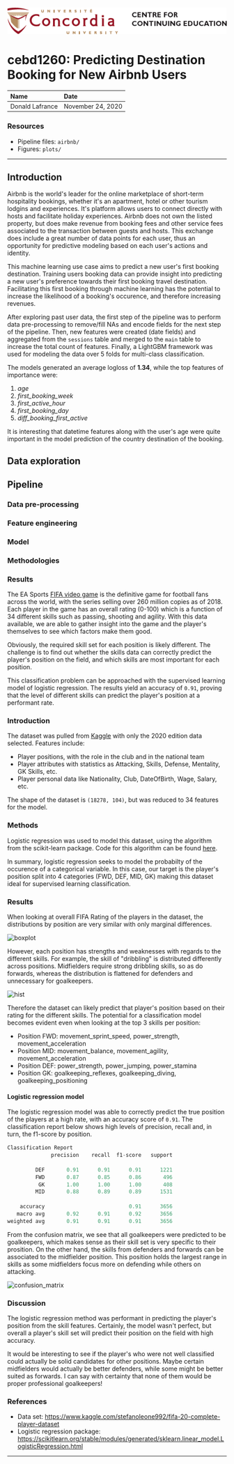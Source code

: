 ![cce](./plots/cce.png)

# cebd1260: Predicting Destination Booking for New Airbnb Users

| Name | Date |
|:-------|:---------------|
|Donald Lafrance| November 24, 2020|

### Resources

- Pipeline files: `airbnb/`
- Figures: `plots/`

-----

## Introduction

Airbnb is the world's leader for the online marketplace of short-term hospitality bookings, whether it's an apartment, hotel or other tourism lodgins and experiences. It's platform allows users to connect directly with hosts and facilitate holiday experiences. Airbnb does not own the listed property, but does make revenue from booking fees and other service fees associated to the transaction between guests and hosts. This exchange does include a great number of data points for each user, thus an opportunity for predictive modeling based on each user's actions and identity.

This machine learning use case aims to predict a new user's first booking destination. Training users booking data can provide insight into predicting a new user's preference towards their first booking travel destination. Facilitating this first booking through machine learning has the potential to increase the likelihood of a booking's occurence, and therefore increasing revenues.

After exploring past user data, the first step of the pipeline was to perform data pre-processing to remove/fill NAs and encode fields for the next step of the pipeline. Then, new features were created (date fields) and aggregated from the `sessions` table and merged to the `main` table to increase the total count of features. Finally, a LightGBM framework was used for modeling the data over 5 folds for multi-class classification.

The models generated an average logloss of **1.34**, while the top features of importance were:
1) _age_
2) _first_booking_week_
3) _first_active_hour_
4) _first_booking_day_
5) _diff_booking_first_active_

It is interesting that datetime features along with the user's age were quite important in the model prediction of the country destination of the booking.

## Data exploration

## Pipeline

### Data pre-processing



### Feature engineering

### Model

### Methodologies

### Results


The EA Sports [FIFA video game](https://www.ea.com/games/fifa/fifa-20) is the definitive game for football fans across the world, with the series selling over 260 million copies as of 2018. Each player in the game has an overall rating (0-100) which is a function of 34 different skills such as passing, shooting and agility. With this data available, we are able to gather insight into the game and the player's themselves to see which factors make them good.

Obviously, the required skill set for each position is likely different. The challenge is to find out whether the skills data can correctly predict the player's position on the field, and which skills are most important for each position.

This classification problem can be approached with the supervised learning model of logistic regression. The results yield an accuracy of `0.91`, proving that the level of different skills can predict the player's position at a performant rate.

### Introduction

The dataset was pulled from [Kaggle](https://www.kaggle.com/stefanoleone992/fifa-20-complete-player-dataset) with only the 2020 edition data selected. Features include:

- Player positions, with the role in the club and in the national team
- Player attributes with statistics as Attacking, Skills, Defense, Mentality, GK Skills, etc.
- Player personal data like Nationality, Club, DateOfBirth, Wage, Salary, etc.

The shape of the dataset is `(18278, 104)`, but was reduced to 34 features for the model.

### Methods

Logistic regression was used to model this dataset, using the algorithm from the scikit-learn package.
Code for this algorithm can be found [here](https://scikitlearn.org/stable/modules/generated/sklearn.linear_model.LogisticRegression.html).

In summary, logistic regression seeks to model the probabilty of the occurence of a categorical variable. In this case, our target is the player's position split into 4 categories (FWD, DEF, MID, GK) making this dataset ideal for supervised learning classification.

### Results

When looking at overall FIFA Rating of the players in the dataset, the distributions by position are very similar with only marginal differences.

![boxplot](./plots/box_position_rating.png)

However, each position has strengths and weaknesses with regards to the different skills. For example, the skill of "dribbling" is distributed differently across positions. Midfielders require strong dribbling skills, so as do forwards, whereas the distribution is flattened for defenders and unnecessary for goalkeepers.

![hist](./plots/hist_rating_position.png)

Therefore the dataset can likely predict that player's position based on their rating for the different skills. The potential for a classification model becomes evident even when looking at the top 3 skills per position:

- Position FWD: movement_sprint_speed, power_strength, movement_acceleration
- Position MID: movement_balance, movement_agility, movement_acceleration
- Position DEF: power_strength, power_jumping, power_stamina
- Position GK: goalkeeping_reflexes, goalkeeping_diving, goalkeeping_positioning

#### Logistic regression model

The logistic regression model was able to correctly predict the true position of the players at a high rate, with an accuracy score of `0.91`. The classification report below shows high levels of precision, recall and, in turn, the f1-score by position. 

```python
Classification Report
              precision    recall  f1-score   support

         DEF       0.91      0.91      0.91      1221
         FWD       0.87      0.85      0.86       496
          GK       1.00      1.00      1.00       408
         MID       0.88      0.89      0.89      1531

    accuracy                           0.91      3656
   macro avg       0.92      0.91      0.92      3656
weighted avg       0.91      0.91      0.91      3656
```

From the confusion matrix, we see that all goalkeepers were predicted to be goalkeepers, which makes sense as their skill set is very specific to their prosition. On the other hand, the skills from defenders and forwards can be associated to the midfielder position. This position holds the largest range in skills as some midfielders focus more on defending while others on attacking.

![confusion_matrix](./plots/confusion_matrix.png)

### Discussion

The logistic regression method was performant in predicting the player's position from the skill features. Certainly, the model wasn't perfect, but overall a player's skill set will predict their position on the field with high accuracy.

It would be interesting to see if the player's who were not well classified could actually be solid candidates for other positions. Maybe certain midfielders would actually be better defenders, while some might be better suited as forwards. I can say with certainty that none of them would be proper professional goalkeepers!

### References

- Data set: https://www.kaggle.com/stefanoleone992/fifa-20-complete-player-dataset
- Logistic regression package: https://scikitlearn.org/stable/modules/generated/sklearn.linear_model.LogisticRegression.html

-------
